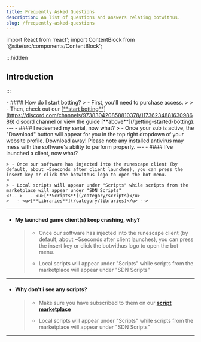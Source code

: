 ```yaml
---
title: Frequently Asked Questions
description: Aa list of questions and answers relating botwithus.
slug: /frequently-asked-questions
---
```


import React from 'react';
import ContentBlock from '@site/src/components/ContentBlock';

:::hidden

## Introduction

:::

<ContentBlock title="FAQs">
- #### How do I start botting?
    > - First, you'll need to purchase access. 
    >
    > - Then, check out our <u>[**start botting**](https://discord.com/channels/973830420858810378/1173623488163098686)</u> discord channel or view the guide [**above**](/getting-started-botting).
---
- #### I redeemed my serial, now what?
    > - Once your sub is active, the "Download" button will appear for you in the top right dropdown of your website profile. Download away! Please note any installed antivirus may mess with the software's ability to perform properly.
---
- #### I've launched a client, now what?

    > - Once our software has injected into the runescape client (by default, about ~5seconds after client launches), you can press the insert key or click the botwithus logo to open the bot menu.
    >
    > - Local scripts will appear under "Scripts" while scripts from the marketplace will appear under "SDN Scripts"
    <!-- >   - <u>[**Scripts**](/category/scripts)</u>
    >   - <u>[**Libraries**](/category/libraries)</u> -->

---

- #### My launched game client(s) keep crashing, why?
  > - Once our software has injected into the runescape client (by default, about ~5seconds after client launches), you can press the insert key or click the botwithus logo to open the bot menu.
  >
  > - Local scripts will appear under "Scripts" while scripts from the marketplace will appear under "SDN Scripts"

---

- #### Why don't i see any scripts?
  > - Make sure you have subscribed to them on our <u>[**script marketplace**](https://botwithus.net/sdn)</u>
  >
  > - Local scripts will appear under "Scripts" while scripts from the marketplace will appear under "SDN Scripts"

---

</ContentBlock>
